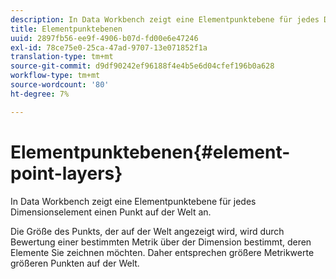 ```yaml
---
description: In Data Workbench zeigt eine Elementpunktebene für jedes Dimensionselement einen Punkt auf der Welt an.
title: Elementpunktebenen
uuid: 2897fb56-ee9f-4906-b07d-fd00e6e47246
exl-id: 78ce75e0-25ca-47ad-9707-13e071852f1a
translation-type: tm+mt
source-git-commit: d9df90242ef96188f4e4b5e6d04cfef196b0a628
workflow-type: tm+mt
source-wordcount: '80'
ht-degree: 7%

---
```


# Elementpunktebenen{#element-point-layers}

In Data Workbench zeigt eine Elementpunktebene für jedes Dimensionselement einen Punkt auf der Welt an.

Die Größe des Punkts, der auf der Welt angezeigt wird, wird durch Bewertung einer bestimmten Metrik über der Dimension bestimmt, deren Elemente Sie zeichnen möchten. Daher entsprechen größere Metrikwerte größeren Punkten auf der Welt.

